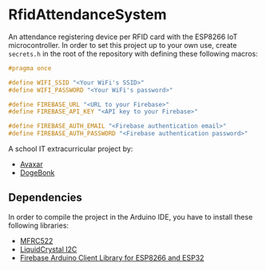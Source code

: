 # RfidAttendanceSystem

 An attendance registering device per RFID card with the ESP8266 IoT microcontroller. In order to set this project up to your own use, create `secrets.h` in the root of the repository with defining these following macros:

```c
#pragma once

#define WIFI_SSID "<Your WiFi's SSID>"
#define WIFI_PASSWORD "<Your WiFi's password>"

#define FIREBASE_URL "<URL to your Firebase>"
#define FIREBASE_API_KEY "<API key to your Firebase>"

#define FIREBASE_AUTH_EMAIL "<Firebase authentication email>"
#define FIREBASE_AUTH_PASSWORD "<Firebase authentication password>"
```

 A school IT extracurricular project by:

- [Avaxar](https://github.com/avaxar)
- [DogeBonk](https://github.com/dozhbonk)

## Dependencies

 In order to compile the project in the Arduino IDE, you have to install these following libraries:

- [MFRC522](https://github.com/miguelbalboa/rfid)
- [LiquidCrystal I2C](https://github.com/johnrickman/LiquidCrystal_I2C)
- [Firebase Arduino Client Library for ESP8266 and ESP32](https://github.com/mobizt/Firebase-ESP-Client)
